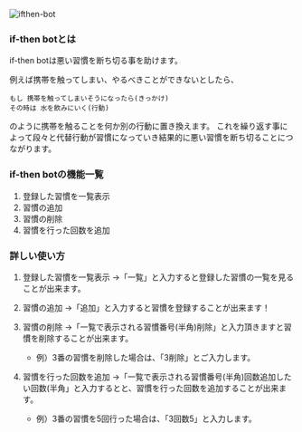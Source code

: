 ![ifthen-bot](https://user-images.githubusercontent.com/56924003/103079922-2a6edc80-4618-11eb-942f-3b4338fd8ed8.gif)

### if-then botとは

if-then botは悪い習慣を断ち切る事を助けます。

例えば携帯を触ってしまい、やるべきことができないとしたら、
```
もし 携帯を触ってしまいそうになったら(きっかけ)
その時は 水を飲みにいく(行動)
```
のように携帯を触ることを何か別の行動に置き換えます。
これを繰り返す事によって段々と代替行動が習慣になっていき結果的に悪い習慣を断ち切ることにつながります。

### if-then botの機能一覧

1. 登録した習慣を一覧表示
2. 習慣の追加
3. 習慣の削除
4. 習慣を行った回数を追加

### 詳しい使い方

1. 登録した習慣を一覧表示
→「一覧」と入力すると登録した習慣の一覧を見ることが出来ます。
2. 習慣の追加
→「追加」と入力すると習慣を登録することが出来ます！
3. 習慣の削除
→「一覧で表示される習慣番号(半角)削除」と入力頂きますと習慣を削除することが出来ます。
   - 例）3番の習慣を削除した場合は、「3削除」とご入力します。

4. 習慣を行った回数を追加
 →「一覧で表示される習慣番号(半角)回数追加したい回数(半角」と入力するとと、習慣を行った回数を追加することが出来ます。
    - 例）3番の習慣を5回行った場合は、「3回数5」と入力します。